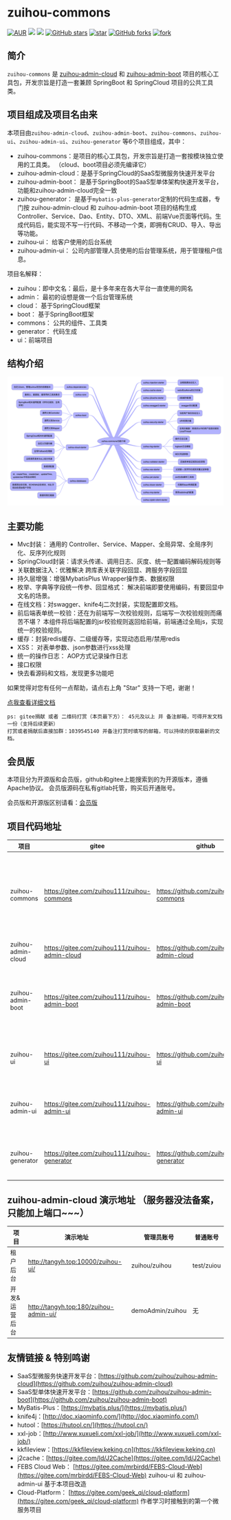 # zuihou-commons

[![AUR](https://img.shields.io/badge/license-Apache%20License%202.0-blue.svg)](https://github.com/zuihou/zuihou-admin-cloud/blob/master/LICENSE)
[![](https://img.shields.io/badge/Author-zuihou-orange.svg)](https://github.com/zuihou/zuihou-admin-cloud)
[![](https://img.shields.io/badge/version-1.0-brightgreen.svg)](https://github.com/zuihou/zuihou-admin-cloud)
[![GitHub stars](https://img.shields.io/github/stars/zuihou/zuihou-admin-cloud.svg?style=social&label=Stars)](https://github.com/zuihou/zuihou-admin-cloud/stargazers)
[![star](https://gitee.com/zuihou111/zuihou-admin-cloud/badge/star.svg?theme=white)](https://gitee.com/zuihou111/zuihou-admin-cloud/stargazers)
[![GitHub forks](https://img.shields.io/github/forks/zuihou/zuihou-admin-cloud.svg?style=social&label=Fork)](https://github.com/zuihou/zuihou-admin-cloud/network/members)
[![fork](https://gitee.com/zuihou111/zuihou-admin-cloud/badge/fork.svg?theme=white)](https://gitee.com/zuihou111/zuihou-admin-cloud/members)

## 简介
`zuihou-commons` 是 [zuihou-admin-cloud](https://gitee.com/zuihou111/zuihou-admin-cloud) 和 [zuihou-admin-boot](https://gitee.com/zuihou111/zuihou-admin-boot) 项目的核心工具包，开发宗旨是打造一套兼顾 SpringBoot 和 SpringCloud 项目的公共工具类。

## 项目组成及项目名由来
本项目由`zuihou-admin-cloud`、`zuihou-admin-boot`、`zuihou-commons`、`zuihou-ui`、`zuihou-admin-ui`、`zuihou-generator` 等6个项目组成，其中：
- zuihou-commons：是项目的核心工具包，开发宗旨是打造一套按模块独立使用的工具类。 （cloud、boot项目必须先编译它）
- zuihou-admin-cloud：是基于SpringCloud的SaaS型微服务快速开发平台
- zuihou-admin-boot： 是基于SpringBoot的SaaS型单体架构快速开发平台，功能和zuihou-admin-cloud完全一致
- zuihou-generator：  是基于`mybatis-plus-generator`定制的代码生成器，专门按 zuihou-admin-cloud 和 zuihou-admin-boot 项目的结构生成Controller、Service、Dao、Entity、DTO、XML、前端Vue页面等代码。生成代码后，能实现不写一行代码、不移动一个类，即拥有CRUD、导入、导出等功能。
- zuihou-ui： 给客户使用的后台系统
- zuihou-admin-ui： 公司内部管理人员使用的后台管理系统，用于管理租户信息。

项目名解释：
- zuihou：即中文名：最后，是十多年来在各大平台一直使用的网名
- admin： 最初的设想是做一个后台管理系统
- cloud： 基于SpringCloud框架
- boot：  基于SpringBoot框架
- commons： 公共的组件、工具类
- generator： 代码生成
- ui：前端项目

## 结构介绍
![zuihou-commons功能介绍.png](docs/images/zuihou-commons功能介绍.png)

## 主要功能
- Mvc封装： 通用的 Controller、Service、Mapper、全局异常、全局序列化、反序列化规则
- SpringCloud封装：请求头传递、调用日志、灰度、统一配置编码解码规则等
- 关联数据注入：优雅解决 跨库表关联字段回显、跨服务字段回显
- 持久层增强：增强MybatisPlus Wrapper操作类、数据权限
- 枚举、字典等字段统一传参、回显格式： 解决前端即要使用编码，有要回显中文名的场景。
- 在线文档：对swagger、knife4j二次封装，实现配置即文档。
- 前后端表单统一校验：还在为前端写一次校验规则，后端写一次校验规则而痛苦不堪？ 本组件将后端配置的jsr校验规则返回给前端，前端通过全局js，实现统一的校验规则。
- 缓存：封装redis缓存、二级缓存等，实现动态启用/禁用redis
- XSS： 对表单参数、json参数进行xss处理
- 统一的操作日志： AOP方式记录操作日志
- 接口权限
- 快去看源码和文档，发现更多功能吧

如果觉得对您有任何一点帮助，请点右上角 "Star" 支持一下吧，谢谢！

[点我查看详细文档](https://www.kancloud.cn/zuihou/zuihou-admin-cloud) 

    ps: gitee捐献 或者 二维码打赏（本页最下方）： 45元及以上 并 备注邮箱，可得开发文档一份（支持后续更新）
    打赏或者捐献后直接加群：1039545140 并备注打赏时填写的邮箱，可以持续的获取最新的文档。 

## 会员版
本项目分为开源版和会员版，github和gitee上能搜索到的为开源版本，遵循Apache协议。 会员版源码在私有gitlab托管，购买后开通账号。

会员版和开源版区别请看：[会员版](会员版.md)


## 项目代码地址

| 项目 | gitee | github | 备注 |
|---|---|---|---|
| zuihou-commons | https://gitee.com/zuihou111/zuihou-commons  | https://github.com/zuihou/zuihou-commons | 核心工具类：boot和cloud 项目的公共抽象 |
| zuihou-admin-cloud | https://gitee.com/zuihou111/zuihou-admin-cloud | https://github.com/zuihou/zuihou-admin-cloud | 微服务项目 |
| zuihou-admin-boot | https://gitee.com/zuihou111/zuihou-admin-boot | https://github.com/zuihou/zuihou-admin-boot | 单体项目：功能跟cloud版一样 |
| zuihou-ui | https://gitee.com/zuihou111/zuihou-ui | https://github.com/zuihou/zuihou-ui | 租户后台：租户使用 |
| zuihou-admin-ui | https://gitee.com/zuihou111/zuihou-admin-ui | https://github.com/zuihou/zuihou-admin-ui | 开发&运营后台：内部使用 |
| zuihou-generator  | https://gitee.com/zuihou111/zuihou-generator | https://github.com/zuihou/zuihou-generator | 代码生成器：开发使用 |

## zuihou-admin-cloud 演示地址 （服务器没法备案，只能加上端口~~~）

| 项目 | 演示地址 | 管理员账号 | 普通账号 | 
|---|---|---|---|
| 租户后台 | http://tangyh.top:10000/zuihou-ui/ | zuihou/zuihou | test/zuiou |
| 开发&运营后台 | http://tangyh.top:180/zuihou-admin-ui/ | demoAdmin/zuihou | 无 |

## 友情链接 & 特别鸣谢
* SaaS型微服务快速开发平台：[https://github.com/zuihou/zuihou-admin-cloud](https://github.com/zuihou/zuihou-admin-cloud)
* SaaS型单体快速开发平台：[https://github.com/zuihou/zuihou-admin-boot](https://github.com/zuihou/zuihou-admin-boot)
* MyBatis-Plus：[https://mybatis.plus/](https://mybatis.plus/)
* knife4j：[http://doc.xiaominfo.com/](http://doc.xiaominfo.com/)
* hutool：[https://hutool.cn/](https://hutool.cn/)
* xxl-job：[http://www.xuxueli.com/xxl-job/](http://www.xuxueli.com/xxl-job/)
* kkfileview：[https://kkfileview.keking.cn](https://kkfileview.keking.cn)
* j2cache：[https://gitee.com/ld/J2Cache](https://gitee.com/ld/J2Cache)
* FEBS Cloud Web： [https://gitee.com/mrbirdd/FEBS-Cloud-Web](https://gitee.com/mrbirdd/FEBS-Cloud-Web)
    zuihou-ui 和 zuihou-admin-ui 基于本项目改造
* Cloud-Platform： [https://gitee.com/geek_qi/cloud-platform](https://gitee.com/geek_qi/cloud-platform)
    作者学习时接触到的第一个微服务项目
